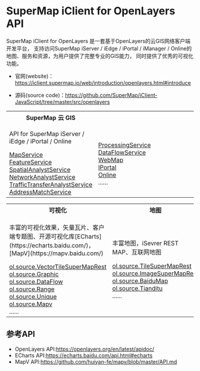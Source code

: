 # SuperMap iClient for OpenLayers API
SuperMap iClient for OpenLayers 是一套基于OpenLayers的云GIS网络客户端开发平台， 支持访问SuperMap iServer / iEdge / iPortal / iManager / Online的地图、服务和资源，为用户提供了完整专业的GIS能力， 同时提供了优秀的可视化功能。

*   官网(website)：<a href="https://iclient.supermap.io/web/introduction/openlayers.html#introduce" target="_parent">https://iclient.supermap.io/web/introduction/openlayers.html#introduce</a>

*   源码(source code)：<a href="https://github.com/SuperMap/iClient-JavaScript/tree/master/src/openlayers" target="_blank">https://github.com/SuperMap/iClient-JavaScript/tree/master/src/openlayers</a>
<table><tr>
    <th width="33.3%">SuperMap 云 GIS</th><th width="33.3%"></th><th width="33.3%"></th>
</tr><tr>
    <td><p>API for SuperMap iServer / iEdge / iPortal / Online</p>
        <a href="MapService.html">MapService</a><br>
        <a href="FeatureService.html">FeatureService</a><br>
        <a href="SpatialAnalystService.html">SpatialAnalystService</a><br>
        <a href="NetworkAnalystService.html">NetworkAnalystService</a><br>
        <a href="TrafficTransferAnalystService.html">TrafficTransferAnalystService</a><br>
        <a href="AddressMatchService.html">AddressMatchService</a></td>
     <td>
        <br>
        <a href="ProcessingService.html">ProcessingService</a><br>
        <a href="DataFlowService.html">DataFlowService</a><br>
        <a href="WebMap.html">WebMap</a><br>
        <a href="IPortal.html">IPortal</a><br>
        <a href="Online.html">Online</a><br>
        ......</td>
         <td><p> </p></td>
</tr></table>
<table><tr>
    <th width="33.3%">可视化</th><th width="33.3%">地图</th><th width="33.3%"></th>
</tr><tr>
    <td><p>丰富的可视化效果，矢量瓦片、客户端专题图、开源可视化库[ECharts](https://echarts.baidu.com/)，[MapV](https://mapv.baidu.com/)</p>
        <a href="ol.source.VectorTileSuperMapRest.html">ol.source.VectorTileSuperMapRest</a><br>
        <a href="ol.source.Graphic.html">ol.source.Graphic</a><br>
        <a href="ol.source.DataFlow.html">ol.source.DataFlow</a><br>
        <a href="ol.source.Range.html">ol.source.Range</a><br>
        <a href="ol.source.Unique.html">ol.source.Unique</a><br>
        <a href="ol.source.Mapv.html">ol.source.Mapv</a><br>
        ......</td>
    <td><p>丰富地图，iSevrer REST MAP、互联网地图</p>
        <a href="ol.source.TileSuperMapRest.html">ol.source.TileSuperMapRest</a><br>
        <a href="ol.source.ImageSuperMapRest.html">ol.source.ImageSuperMapRest</a><br>
        <a href="ol.source.BaiduMap.html">ol.source.BaiduMap</a><br>
        <a href="ol.source.Tianditu.html">ol.source.Tianditu</a><br>
         ......</td>
    <td><p></p>
</tr></table>

## 参考API

*   OpenLayers API:<a href="https://openlayers.org/en/latest/apidoc/" target="_blank">https://openlayers.org/en/latest/apidoc/</a>
*   ECharts API:<a href="https://echarts.baidu.com/api.html#echarts" target="_blank">https://echarts.baidu.com/api.html#echarts</a>
*   MapV API:<a href="https://github.com/huiyan-fe/mapv/blob/master/API.md" target="_blank">https://github.com/huiyan-fe/mapv/blob/master/API.md</a>
